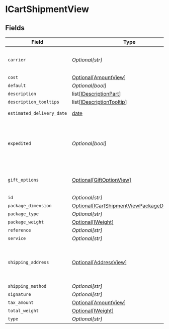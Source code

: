 # ICartShipmentView


## Fields

| Field                                                                                                   | Type                                                                                                    | Required                                                                                                | Description                                                                                             | Example                                                                                                 |
| ------------------------------------------------------------------------------------------------------- | ------------------------------------------------------------------------------------------------------- | ------------------------------------------------------------------------------------------------------- | ------------------------------------------------------------------------------------------------------- | ------------------------------------------------------------------------------------------------------- |
| `carrier`                                                                                               | *Optional[str]*                                                                                         | :heavy_minus_sign:                                                                                      | The carrier used to deliver the shipment.                                                               | USPS                                                                                                    |
| `cost`                                                                                                  | [Optional[AmountView]](../../models/shared/amountview.md)                                               | :heavy_minus_sign:                                                                                      | N/A                                                                                                     |                                                                                                         |
| `default`                                                                                               | *Optional[bool]*                                                                                        | :heavy_minus_sign:                                                                                      | N/A                                                                                                     |                                                                                                         |
| `description`                                                                                           | list[[IDescriptionPart](../../models/shared/idescriptionpart.md)]                                       | :heavy_minus_sign:                                                                                      | N/A                                                                                                     |                                                                                                         |
| `description_tooltips`                                                                                  | list[[IDescriptionTooltip](../../models/shared/idescriptiontooltip.md)]                                 | :heavy_minus_sign:                                                                                      | N/A                                                                                                     |                                                                                                         |
| `estimated_delivery_date`                                                                               | [date](https://docs.python.org/3/library/datetime.html#date-objects)                                    | :heavy_minus_sign:                                                                                      | N/A                                                                                                     | 2022-04-10T16:12:38.386Z                                                                                |
| `expedited`                                                                                             | *Optional[bool]*                                                                                        | :heavy_minus_sign:                                                                                      | Used to determine whether a shipment has been expedited or not.                                         |                                                                                                         |
| `gift_options`                                                                                          | [Optional[GiftOptionView]](../../models/shared/giftoptionview.md)                                       | :heavy_minus_sign:                                                                                      | Defines which gift options are hidden.                                                                  |                                                                                                         |
| `id`                                                                                                    | *Optional[str]*                                                                                         | :heavy_minus_sign:                                                                                      | N/A                                                                                                     |                                                                                                         |
| `package_dimension`                                                                                     | [Optional[ICartShipmentViewPackageDimension]](../../models/shared/icartshipmentviewpackagedimension.md) | :heavy_minus_sign:                                                                                      | N/A                                                                                                     |                                                                                                         |
| `package_type`                                                                                          | *Optional[str]*                                                                                         | :heavy_minus_sign:                                                                                      | N/A                                                                                                     |                                                                                                         |
| `package_weight`                                                                                        | [Optional[IWeight]](../../models/shared/iweight.md)                                                     | :heavy_minus_sign:                                                                                      | N/A                                                                                                     |                                                                                                         |
| `reference`                                                                                             | *Optional[str]*                                                                                         | :heavy_minus_sign:                                                                                      | N/A                                                                                                     |                                                                                                         |
| `service`                                                                                               | *Optional[str]*                                                                                         | :heavy_minus_sign:                                                                                      | N/A                                                                                                     |                                                                                                         |
| `shipping_address`                                                                                      | [Optional[AddressView]](../../models/shared/addressview.md)                                             | :heavy_minus_sign:                                                                                      | The address object returned in the response.                                                            |                                                                                                         |
| `shipping_method`                                                                                       | *Optional[str]*                                                                                         | :heavy_minus_sign:                                                                                      | N/A                                                                                                     |                                                                                                         |
| `signature`                                                                                             | *Optional[str]*                                                                                         | :heavy_minus_sign:                                                                                      | N/A                                                                                                     |                                                                                                         |
| `tax_amount`                                                                                            | [Optional[AmountView]](../../models/shared/amountview.md)                                               | :heavy_minus_sign:                                                                                      | N/A                                                                                                     |                                                                                                         |
| `total_weight`                                                                                          | [Optional[IWeight]](../../models/shared/iweight.md)                                                     | :heavy_minus_sign:                                                                                      | N/A                                                                                                     |                                                                                                         |
| `type`                                                                                                  | *Optional[str]*                                                                                         | :heavy_minus_sign:                                                                                      | N/A                                                                                                     |                                                                                                         |